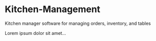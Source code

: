 # Kitchen-Management
Kitchen manager software for managing orders, inventory, and tables


Lorem ipsum dolor sit amet...
